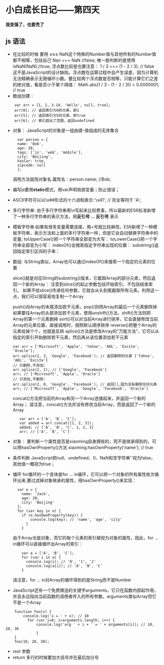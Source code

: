 # 小白成长日记——第四天
**我变强了，也要秃了**
## js 语法
* 在比较的时候 要用  **===**
    NaN这个特殊的Number值与其他所有的Number值都不相等，包括自己 Nan === NaN //false;
    唯一能判断的是使用isNaN(NaN);//true;
    浮点数比较是也要注意：
    1 / 3 === (1 - 2 / 3); // false
    这不是JavaScript的设计缺陷。浮点数在运算过程中会产生误差，因为计算机无法精确表示无限循环小数。要比较两个浮点数是否相等，只能计算它们之差的绝对值，看是否小于某个阈值：
    Math.abs(1 / 3 - (1 - 2 / 3)) < 0.0000001; // true
* 数组创建：
```
    var arr = [1, 2, 3.14, 'Hello', null, true];
    arr[0]; // 返回索引为0的元素，即1
    arr[5]; // 返回索引为5的元素，即true
    arr[6]; // 索引超出了范围，返回undefined
```
* 对象：
    JavaScript的对象是一组由键-值组成的无序集合
    ```
      var person = {
      name: 'Bob',
      age: 20,
      tags: ['js', 'web', 'mobile'],
      city: 'Beijing',
      hasCar: true,
      zipcode: null
      };
    ```
    调用方法就用对象名.属性名：person.name; //Bob;
* 编写js要用**static**模式，用var声明局部变量；防止错误；
* ASCII字符可以以\x##形式的十六进制表示:'\x41'; // 完全等同于 'A';
* 多行字符串: 由于多行字符串用\n写起来比较费事，所以最新的ES6标准新增了一种多行字符串的表示方法，用**反引号 ... 反引号** 表示
* 模板字符串:如果有很多变量需要连接，用+号就比较麻烦。ES6新增了一种模板字符串，表示方法和上面的多行字符串一样，但是它会自动替换字符串中的变量;
  toUpperCase()把一个字符串全部变为大写：
  toLowerCase()把一个字符串全部变为小写：
  indexOf()会搜索指定字符串出现的位置：
  substring()返回指定索引区间的子串：
* 数组:
  与String类似，Array也可以通过indexOf()来搜索一个指定的元素的位置

  slice()就是对应String的substring()版本，它截取Array的部分元素，然后返回一个新的Array：  注意到slice()的起止参数包括开始索引，不包括结束索引。
  如果不给slice()传递任何参数，它就会从头到尾截取所有元素。利用这一点，我们可以很容易地复制一个Array

  push()向Array的末尾添加若干元素，pop()则把Array的最后一个元素删除掉
  如果要往Array的头部添加若干元素，使用unshift()方法，shift()方法则把Array的第一个元素删掉
  sort()可以对当前Array进行排序，它会直接修改当前Array的元素位置，直接调用时，按照默认顺序排序
  reverse()把整个Array的元素给掉个个，也就是反转
  splice()方法是修改Array的“万能方法”，它可以从指定的索引开始删除若干元素，然后再从该位置添加若干元素
    ```
    var arr = ['Microsoft', 'Apple', 'Yahoo', 'AOL', 'Excite', 'Oracle'];
    arr.splice(2, 3, 'Google', 'Facebook'); // 返回删除的元素 ['Yahoo', 'AOL', 'Excite']
    // 只删除,不添加:
    arr.splice(2, 2); // ['Google', 'Facebook']
    arr; // ['Microsoft', 'Apple', 'Oracle']
    // 只添加,不删除:
    arr.splice(2, 0, 'Google', 'Facebook'); // 返回[],因为没有删除任何元素
    arr; // ['Microsoft', 'Apple', 'Google', 'Facebook', 'Oracle']
    ```
   concat()方法把当前的Array和另一个Array连接起来，并返回一个新的Array；
   请注意，concat()方法并没有修改当前Array，而是返回了一个新的Array
   ```
      var arr = ['A', 'B', 'C'];
      var added = arr.concat([1, 2, 3]);
      added; // ['A', 'B', 'C', 1, 2, 3]
      arr; // ['A', 'B', 'C']
   ```
* 对象：
   要判断一个属性是否是xiaoming自身拥有的，而不是继承得到的，可以用hasOwnProperty()方法
   xiaoming.hasOwnProperty('name'); // true
* 条件判断
  JavaScript把null、undefined、0、NaN和空字符串''视为false，其他值一概视为true；
* 循环
  for循环的一个变体是for ... in循环，它可以把一个对象的所有属性依次循环出来,要过滤掉对象继承的属性，用hasOwnProperty()来实现：
  ```
    var o = {
      name: 'Jack',
      age: 20,
      city: 'Beijing'
    };
    for (var key in o) {
      if (o.hasOwnProperty(key)) {
          console.log(key); // 'name', 'age', 'city'
        }
      }

  ```
   由于Array也是对象，而它的每个元素的索引被视为对象的属性，因此，for ... in循环可以直接循环出Array的索引：
   ```
       var a = ['A', 'B', 'C'];
       for (var i in a) {
         console.log(i); // '0', '1', '2'
         console.log(a[i]); // 'A', 'B', 'C'
       }
   ```
   请注意，for ... in对Array的循环得到的是String而不是Number

* JavaScript还有一个免费赠送的关键字arguments，它只在函数内部起作用，并且永远指向当前函数的调用者传入的所有参数。arguments类似Array但它不是一个Array
```
    function foo(x) {
        console.log('x = ' + x); // 10
          for (var i=0; i<arguments.length; i++) {
              console.log('arg ' + i + ' = ' + arguments[i]); // 10, 20, 30
              }
    }
    foo(10, 20, 30);

```
* rest 参数
* return 多行的时候要加大括号并在最后加分号
